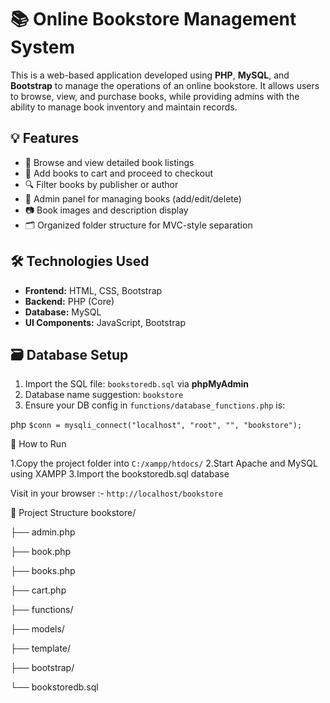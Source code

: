 # 📚 Online Bookstore Management System

This is a web-based application developed using **PHP**, **MySQL**, and **Bootstrap** to manage the operations of an online bookstore. It allows users to browse, view, and purchase books, while providing admins with the ability to manage book inventory and maintain records.

## 💡 Features

- 📖 Browse and view detailed book listings
- 🛒 Add books to cart and proceed to checkout
- 🔍 Filter books by publisher or author
- 🔐 Admin panel for managing books (add/edit/delete)
- 📷 Book images and description display
- 🗂 Organized folder structure for MVC-style separation


## 🛠️ Technologies Used

- **Frontend:** HTML, CSS, Bootstrap
- **Backend:** PHP (Core)
- **Database:** MySQL
- **UI Components:** JavaScript, Bootstrap


## 🗃️ Database Setup

1. Import the SQL file: `bookstoredb.sql` via **phpMyAdmin**
2. Database name suggestion: `bookstore`
3. Ensure your DB config in `functions/database_functions.php` is:

php
`$conn = mysqli_connect("localhost", "root", "", "bookstore");`

🚀 How to Run

1.Copy the project folder into `C:/xampp/htdocs/`
2.Start Apache and MySQL using XAMPP
3.Import the bookstoredb.sql database

Visit in your browser :-
`http://localhost/bookstore`

📁 Project Structure
bookstore/

├── admin.php

├── book.php

├── books.php

├── cart.php

├── functions/

├── models/

├── template/

├── bootstrap/

└── bookstoredb.sql

